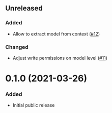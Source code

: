 ## Unreleased

### Added
* Allow to extract model from context ([#12](https://github.com/riposo/riposo/pull/12))

### Changed
* Adjust write permissions on model level ([#11](https://github.com/riposo/riposo/pull/11))

# 0.1.0 (2021-03-26)

### Added
* Initial public release
